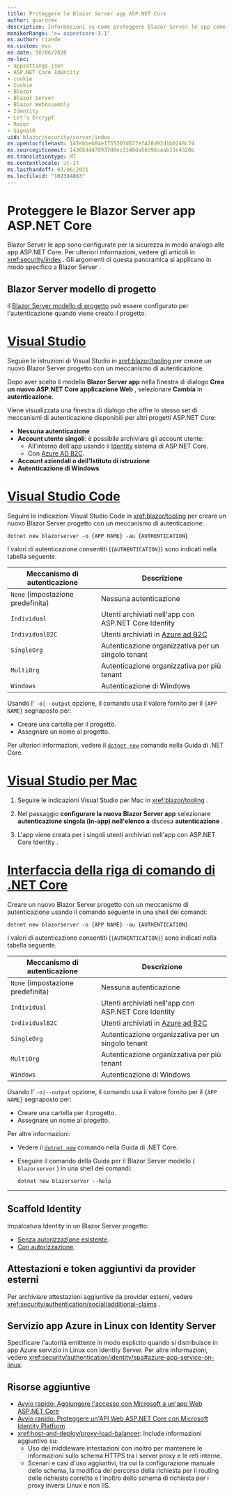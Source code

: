 ```yaml
---
title: Proteggere le Blazor Server app ASP.NET Core
author: guardrex
description: Informazioni su come proteggere Blazor Server le app come ASP.NET Core applicazioni.
monikerRange: '>= aspnetcore-3.1'
ms.author: riande
ms.custom: mvc
ms.date: 10/06/2020
no-loc:
- appsettings.json
- ASP.NET Core Identity
- cookie
- Cookie
- Blazor
- Blazor Server
- Blazor WebAssembly
- Identity
- Let's Encrypt
- Razor
- SignalR
uid: blazor/security/server/index
ms.openlocfilehash: 147ebbeb84e1755307d627ef428d92d1b0248c74
ms.sourcegitcommit: 1436bd4d70937d6ec3140da56d96caab33c4320b
ms.translationtype: MT
ms.contentlocale: it-IT
ms.lasthandoff: 03/06/2021
ms.locfileid: "102394863"
---
```

# <a name="secure-aspnet-core-blazor-server-apps"></a>Proteggere le Blazor Server app ASP.NET Core

Blazor Server le app sono configurate per la sicurezza in modo analogo alle app ASP.NET Core. Per ulteriori informazioni, vedere gli articoli in <xref:security/index> . Gli argomenti di questa panoramica si applicano in modo specifico a Blazor Server .

## <a name="blazor-server-project-template"></a>Blazor Server modello di progetto

Il [ Blazor Server modello di progetto](xref:blazor/project-structure) può essere configurato per l'autenticazione quando viene creato il progetto.

# <a name="visual-studio"></a>[Visual Studio](#tab/visual-studio)

Seguire le istruzioni di Visual Studio in <xref:blazor/tooling> per creare un nuovo Blazor Server progetto con un meccanismo di autenticazione.

Dopo aver scelto il modello **Blazor Server app** nella finestra di dialogo **Crea un nuovo ASP.NET Core applicazione Web** , selezionare **Cambia** in **autenticazione**.

Viene visualizzata una finestra di dialogo che offre lo stesso set di meccanismi di autenticazione disponibili per altri progetti ASP.NET Core:

* **Nessuna autenticazione**
* **Account utente singoli**: è possibile archiviare gli account utente:
  * All'interno dell'app usando il [Identity](xref:security/authentication/identity) sistema di ASP.NET Core.
  * Con [Azure AD B2C](xref:security/authentication/azure-ad-b2c).
* **Account aziendali o dell'Istituto di istruzione**
* **Autenticazione di Windows**

# <a name="visual-studio-code"></a>[Visual Studio Code](#tab/visual-studio-code)

Seguire le indicazioni Visual Studio Code in <xref:blazor/tooling> per creare un nuovo Blazor Server progetto con un meccanismo di autenticazione:

```dotnetcli
dotnet new blazorserver -o {APP NAME} -au {AUTHENTICATION}
```

I valori di autenticazione consentiti (`{AUTHENTICATION}`) sono indicati nella tabella seguente.

| Meccanismo di autenticazione | Descrizione |
| ------------------------ | ----------- |
| `None` (impostazione predefinita)         | Nessuna autenticazione |
| `Individual`             | Utenti archiviati nell'app con ASP.NET Core Identity |
| `IndividualB2C`          | Utenti archiviati in [Azure ad B2C](xref:security/authentication/azure-ad-b2c) |
| `SingleOrg`              | Autenticazione organizzativa per un singolo tenant |
| `MultiOrg`               | Autenticazione organizzativa per più tenant |
| `Windows`                | Autenticazione di Windows |

Usando l' `-o|--output` opzione, il comando usa il valore fornito per il `{APP NAME}` segnaposto per:

* Creare una cartella per il progetto.
* Assegnare un nome al progetto.

Per ulteriori informazioni, vedere il [`dotnet new`](/dotnet/core/tools/dotnet-new) comando nella Guida di .NET Core.

# <a name="visual-studio-for-mac"></a>[Visual Studio per Mac](#tab/visual-studio-mac)

1. Seguire le indicazioni Visual Studio per Mac in <xref:blazor/tooling> .

1. Nel passaggio **configurare la nuova Blazor Server app** selezionare **autenticazione singola (in-app) nell'elenco a** discesa **autenticazione** .

1. L'app viene creata per i singoli utenti archiviati nell'app con ASP.NET Core Identity .

# <a name="net-core-cli"></a>[Interfaccia della riga di comando di .NET Core](#tab/netcore-cli/)

Creare un nuovo Blazor Server progetto con un meccanismo di autenticazione usando il comando seguente in una shell dei comandi:

```dotnetcli
dotnet new blazorserver -o {APP NAME} -au {AUTHENTICATION}
```

I valori di autenticazione consentiti (`{AUTHENTICATION}`) sono indicati nella tabella seguente.

| Meccanismo di autenticazione | Descrizione |
| ------------------------ | ----------- |
| `None` (impostazione predefinita)         | Nessuna autenticazione |
| `Individual`             | Utenti archiviati nell'app con ASP.NET Core Identity |
| `IndividualB2C`          | Utenti archiviati in [Azure ad B2C](xref:security/authentication/azure-ad-b2c) |
| `SingleOrg`              | Autenticazione organizzativa per un singolo tenant |
| `MultiOrg`               | Autenticazione organizzativa per più tenant |
| `Windows`                | Autenticazione di Windows |

Usando l' `-o|--output` opzione, il comando usa il valore fornito per il `{APP NAME}` segnaposto per:

* Creare una cartella per il progetto.
* Assegnare un nome al progetto.

Per altre informazioni:

* Vedere il [`dotnet new`](/dotnet/core/tools/dotnet-new) comando nella Guida di .NET Core.
* Eseguire il comando della Guida per il Blazor Server modello ( `blazorserver` ) in una shell dei comandi:

  ```dotnetcli
  dotnet new blazorserver --help
  ```

---

## <a name="scaffold-identity"></a>Scaffold Identity

Impalcatura Identity in un Blazor Server progetto:

* [Senza autorizzazione esistente](xref:security/authentication/scaffold-identity#scaffold-identity-into-a-blazor-server-project-without-existing-authorization).
* [Con autorizzazione](xref:security/authentication/scaffold-identity#scaffold-identity-into-a-blazor-server-project-with-authorization).

## <a name="additional-claims-and-tokens-from-external-providers"></a>Attestazioni e token aggiuntivi da provider esterni

Per archiviare attestazioni aggiuntive da provider esterni, vedere <xref:security/authentication/social/additional-claims> .

## <a name="azure-app-service-on-linux-with-identity-server"></a>Servizio app Azure in Linux con Identity Server

Specificare l'autorità emittente in modo esplicito quando si distribuisce in app Azure servizio in Linux con Identity Server. Per altre informazioni, vedere <xref:security/authentication/identity/spa#azure-app-service-on-linux>.

## <a name="additional-resources"></a>Risorse aggiuntive

* [Avvio rapido: Aggiungere l'accesso con Microsoft a un'app Web ASP.NET Core](/azure/active-directory/develop/quickstart-v2-aspnet-core-webapp)
* [Avvio rapido: Proteggere un'API Web ASP.NET Core con Microsoft Identity Platform](/azure/active-directory/develop/quickstart-v2-aspnet-core-web-api)
* <xref:host-and-deploy/proxy-load-balancer>: Include informazioni aggiuntive su:
  * Uso del middleware intestazioni con inoltro per mantenere le informazioni sullo schema HTTPS tra i server proxy e le reti interne.
  * Scenari e casi d'uso aggiuntivi, tra cui la configurazione manuale dello schema, la modifica del percorso della richiesta per il routing delle richieste corretto e l'inoltro dello schema di richiesta per i proxy inversi Linux e non IIS.
